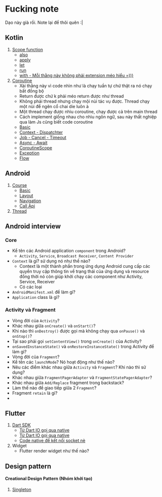 # Fucking note
Dạo này già rồi. Note lại để thôi quên :|
## Kotlin
1. [Scope function](https://kotlinlang.org/docs/scope-functions.html)
    - [also](https://github.com/huynn109/mobile-flash-card/blob/main/kotlin/src/main/kotlin/scope/Also.kt)
    - [apply](https://github.com/huynn109/mobile-flash-card/blob/main/kotlin/src/main/kotlin/scope/Apply.kt)
    - [let](https://github.com/huynn109/mobile-flash-card/blob/main/kotlin/src/main/kotlin/scope/Let.kt)
    - [run](https://github.com/huynn109/mobile-flash-card/blob/main/kotlin/src/main/kotlin/scope/Run.kt)
    - [with - Mỗi thằng này không phải extension méo hiểu =)))](https://github.com/huynn109/mobile-flash-card/blob/main/kotlin/src/main/kotlin/scope/With.kt)
2. [Coroutine](https://kotlinlang.org/docs/coroutines-guide.html) <br>
    - Xài thằng này vì code nhìn như là chạy tuần tự chứ thật ra nó chạy bất đồng bộ
    - Return được chứ k phải méo return được như thread
    - Không phải thread nhưng chạy mội nùi tác vụ được. Thread chạy một nùi để ngẽn cổ chai die luôn à
    - Một thread chạy được nhìu coroutine, chạy được cả trên main thread
    - Cách implement giống nhau cho nhìu ngôn ngữ, sau này thất nghiệp qua làm Js cũng biết code coroutine
    - [Basic](https://github.com/huynn109/mobile-flash-card/blob/main/kotlin/src/main/kotlin/coroutine/Basic.kt)
    - [Context - Dispatchter](https://github.com/huynn109/mobile-flash-card/blob/main/kotlin/src/main/kotlin/coroutine/ContextAndDispatcher.kt)
    - [Job - Cancel - Timeout](https://github.com/huynn109/mobile-flash-card/blob/main/kotlin/src/main/kotlin/coroutine/JobCancellationTimeout.kt)
    - [Async - Await](https://github.com/huynn109/mobile-flash-card/blob/main/kotlin/src/main/kotlin/coroutine/AsyncAwait.kt)
    - [CoroutineScope](https://github.com/huynn109/mobile-flash-card/blob/main/kotlin/src/main/kotlin/coroutine/CoroutineScope.kt)
    - [Exception](https://github.com/huynn109/mobile-flash-card/blob/main/kotlin/src/main/kotlin/coroutine/ExceptionAndSuperVisionJobAndSuperVisionScope.kt)
    - [Flow](https://github.com/huynn109/mobile-flash-card/blob/main/kotlin/src/main/kotlin/coroutine/Flow.kt)
## Android
1. [Course](https://developer.android.com/courses/android-basics-kotlin/course)
    - [Basic](https://developer.android.com/courses/android-basics-kotlin/unit-1)
    - [Layout](https://developer.android.com/courses/android-basics-kotlin/unit-2)
    - [Navigation](https://developer.android.com/courses/android-basics-kotlin/unit-3)
    - [Call Api](https://developer.android.com/courses/android-basics-kotlin/unit-3)
2. [Thread](https://github.com/huynn109/mobile-flash-card/blob/main/android/android-thread/app/src/main/java/com/example/androidthread/MainActivity.kt) 
## Android interview
### Core
- Kể tên các Android application `component` trong Android?
    - `Activity`, `Service`, `Broadcast Receiver`, `Content Provider`
- `Context` là gì? sử dụng nó như thế nào?
    - Context là một thành phần trong ứng dụng Android cung cấp các quyền truy cập thông tin về trạng thái của ứng dụng và resource đồng thời
    nó còn giúp khởi chạy các component như Activity, Service, Receiver
    - Có các loại 
- `AndroidManifest.xml` để làm gì?
- `Application` class là gì?
### Activity và Fragment
- Vòng đời của `Activity`?
- Khác nhau giữa `onCreate()` và `onStart()`?
- Khi nào thì `onDestroy()` được gọi mà không chạy qua `onPause()` và `onStop()`?
- Tại sao phải gọi `setContentView()` trong `onCreate()` của Activity?
- `onSavedInstanceState()` và `onRestoreInstanceState()` trong Activity để làm gì?
- Vòng đời của `Fragment`?
- Kể tên các `launchMode`? Nó hoạt động như thế nào?
- Nêu các điểm khác nhau giữa `Activity` và `Fragment`? Khi nào thì sử dụng?
- Khác nhau giữa `FragmentPagerAdapter` và `FragmentStatePagerAdapter`?
- Khác nhau giữa `Add/Replace` fragment trong backstack?
- Làm thế nào để giao tiếp giữa 2 `Fragment`?
- Fragment `retain` là gì?
- 
## Flutter
1. [Dart SDK](https://github.com/dart-lang/sdk)
    - [Từ Dart IO gọi qua native](https://github.com/dart-lang/sdk/blob/bddded13aad0ee8b1bff7f235a548df5228e5df6/sdk/lib/_internal/vm/bin/socket_patch.dart#L1517)
    - [Từ Dart IO gọi qua native](https://github.com/dart-lang/sdk/blob/bddded13aad0ee8b1bff7f235a548df5228e5df6/sdk/lib/_internal/vm/bin/socket_patch.dart#L25)
    - [Code native để kết nối socket nè](https://github.com/dart-lang/sdk/blob/81c3e8cbb42f9cd6d2c1a7b4f95a7eb70fa3f64c/runtime/bin/socket.cc#L362)
2. Widget
    - Flutter render widget như thế nào?
## Design pattern
#### Creational Design Pattern (Nhóm khởi tạo)
1. [Singleton](https://github.com/huynn109/mobile-flash-card/blob/main/design-pattern/src/main/kotlin/creational/Singleton.kt)
